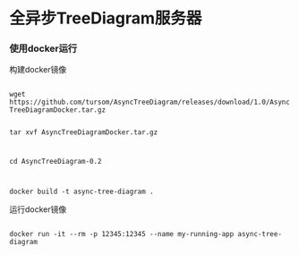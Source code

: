 <h1>全异步TreeDiagram服务器</h1>

<h3>使用docker运行</h3>

构建docker镜像

<code>
wget https://github.com/tursom/AsyncTreeDiagram/releases/download/1.0/AsyncTreeDiagramDocker.tar.gz

tar xvf AsyncTreeDiagramDocker.tar.gz

cd AsyncTreeDiagram-0.2

docker build -t async-tree-diagram .
</code>

运行docker镜像

<code>
docker run -it --rm -p 12345:12345 --name my-running-app async-tree-diagram
</code>